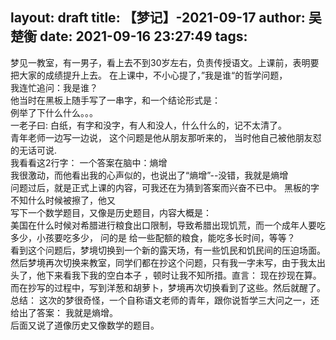 layout: draft
title: 【梦记】-2021-09-17
author: 吴楚衡
date: 2021-09-16 23:27:49
tags:
---
梦见一教室，有一男子，看上去不到30岁左右，负责传授语文。上课前，表明要把大家的成绩提升上去。
在上课中，不小心提了，”我是谁“的哲学问题，  
我连忙追问：我是谁？  
他当时在黑板上随手写了一串字，和一个结论形式是：  
例举了下什么什么。。。  
一老子曰: 白纸，有字和没字，有人和没人，什么什么的，记不太清了。  
青年老师一边写一边说， 这个问题是他从朋友那听来的， 当时他自己被他朋友怼的无话可说.  
我看看这2行字： 一个答案在脑中：熵增  
我很激动，而他看出我的心声似的，也说出了“熵增”--没错，我就是熵增  
问题过后，就是正式上课的内容，可我还在为猜到答案而兴奋不已中。 黑板的字不知什么时候被擦了，他又  
写下一个数学题目，又像是历史题目，内容大概是：   
美国在什么时候对希腊进行粮食出口限制，导致希腊出现饥荒，而一个成年人要吃多少，小孩要吃多少， 问的是
给一些配额的粮食，能吃多长时间，等等？  
看到这个问题后，梦境切换到一个新的露天场，有一些饥民和饥民间的压迫场面。  
然后梦境再次切换来教室，同学们都在抄这个问题，只有我一字未写，由于我太出头了，他下来看我下我的空白本子
，顿时让我不知所措。直言： 现在抄现在算。  
而在抄写的过程中，写到洋葱和胡萝卜，梦境再次切换看到了这些。然后就醒了。  
总结： 这次的梦很奇怪，一个自称语文老师的青年，跟你说哲学三大问之一，还给出了答案： 我就是熵增。  
后面又说了道像历史又像数学的题目。
